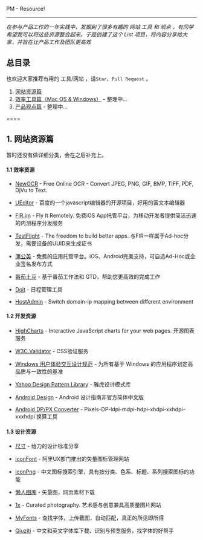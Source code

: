 PM - Resource!

----

*在参与产品工作的一年实践中，发掘到了很多有趣的 网站 工具 和 观点 ，有同学希望我可以将这些资源整合起来。于是创建了这个 List 项目，将内容分享给大家，并旨在让产品工作及团队更高效*

## 总目录

也欢迎大家推荐有用的 工具/网站 ，请`Star`、`Pull Request` 。

1. [网站资源篇]()
2. [效率工具篇（Mac OS & Windows）]() - 整理中...
3. [产品观点篇]() - 整理中...

====

## 1. 网站资源篇 

暂时还没有做详细分类，会在之后补充上。

#### 1.1 效率资源

+   [NewOCR](http://www.newocr.com/) - Free Online OCR - Convert JPEG, PNG, GIF, BMP, TIFF, PDF, DjVu to Text.

+   [UEditor](http://ueditor.baidu.com/website/onlinedemo.html) - 百度的一个javascript编辑器的开源项目，好用的富文本编辑器

+   [FIR.im](http://fir.im/) - Fly It Remotely. 免费iOS App托管平台，为移动开发者提供简洁迅速的内测程序分发服务

+   [TestFlight](http://testflightapp.com/) - The freedom to build better apps. 与FIR一样属于Ad-hoc分发，需要设备的UUID来生成证书

+   [蒲公英](http://www.pgyer.com/) - 免费的应用托管平台。iOS、Android完美支持，可自选Ad-Hoc或企业签名发布方式

+   [番茄土豆](https://pomotodo.com/) - 基于番茄工作法和 GTD，帮助您更高效的完成工作

+   [Doit](http://doitim.com/cn/) - 日程管理工具

+   [HostAdmin](https://github.com/tg123/chrome-hostadmin) - Switch domain-ip mapping between different environment

#### 1.2 开发资源

+   [HighCharts](http://www.highcharts.com/) - Interactive JavaScript charts for your web pages. 开源图表服务

+   [W3C.Validator](http://validator.w3.org/) - CSS验证服务

+   [Windows 用户体验交互设计规范](http://www.uxguide.net/wiki/windows:Home) - 为所有基于 Windows 的应用程序划定高品质与一致性的基准

+   [Yahoo Design Pattern Library](https://developer.yahoo.com/ypatterns/social/people/reputation/index.html) - 雅虎设计模式库

+   [Android Design](http://www.apkbus.com/design/index.html) - Android 设计指南非官方简体中文版

+   [Android DP/PX Converter](http://pixplicity.com/dp-px-converter/) - Pixels-DP-ldpi-mdpi-hdpi-xhdpi-xxhdpi-xxxhdpi 换算工具

#### 1.3 设计资源

+   [尺寸](http://chicun.in/) - 给力的设计标准分享

+   [iconFont](http://www.iconfont.cn) - 阿里UX部门推出的矢量图标管理网站

+   [iconPng](http://www.iconpng.com/) - 中文图标搜索引擎，具有按分类、色系、标题、系列搜索图标的功能

+   [懒人图库](http://www.lanrentuku.com/) - 矢量图，网页素材下载

+   [1x](http://1x.com/) - Curated photography. 艺术感与创意兼具高质量图片网站

+   [MyFonts](http://www.myfonts.com/WhatTheFont/) - 查找字体，上传截图，自动匹配，真正的所见即所得

+   [Qiuziti](http://www.qiuziti.com/) - 中文和英文字体库下载、识别与预览服务，找字体的好帮手
